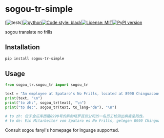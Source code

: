 # sogou-tr-simple
<!--- repo_name  sogou_tr  sogou_tr sogou_tr --->
[![tests](https://github.com/ffreemt/repo_name/actions/workflows/routine-tests.yml/badge.svg)][![python](https://img.shields.io/static/v1?label=python+&message=3.7%2B&color=blue)](https://img.shields.io/static/v1?label=python+&message=3.7%2B&color=blue)[![Code style: black](https://img.shields.io/badge/code%20style-black-000000.svg)](https://github.com/psf/black)[![License: MIT](https://img.shields.io/badge/License-MIT-yellow.svg)](https://opensource.org/licenses/MIT)[![PyPI version](https://badge.fury.io/py/sogou_tr.svg)](https://badge.fury.io/py/sogou_tr)

sogou translate no frills

## Installation

```bash
pip install sogou-tr-simple
```

## Usage

```python
from sogou_tr.sogou_tr import sogou_tr

text = "An employee at Spataro's No Frills, located at 8990 Chinguacousy Rd, has tested positive for the virus."
print(text, "\n")
print("to zh:", sogou_tr(text), "\n")
print("to de:", sogou_tr(text, to_lang="de"), "\n")

# to zh: 位于金瓜库西路8990号的斯帕塔罗百货公司的一名员工检测出病毒呈阳性。
# to de: Ein Mitarbeiter von Spataro es No Frills, gelegen 8990 Chinguacousy Rd, hat positiv auf das Virus getestet.
```

Consult sogou fanyi's homepage for lnguage supported.
